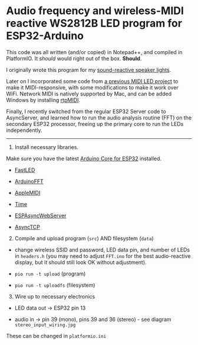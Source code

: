 # Audio frequency and wireless-MIDI reactive WS2812B LED program for ESP32-Arduino

This code was all written (and/or copied) in Notepad++, and compiled in PlatformIO. It _should_ would right out of the box.
**Should**.

I originally wrote this program for my [sound-reactive speaker lights](https://www.instagram.com/p/BvR3FLChP0C/).

Later on I incorporated some code from [a previous MIDI LED project](https://www.instagram.com/p/BZefjNADfg1/) to make it MIDI-responsive, with some modifications to make it work over WiFi. Network MIDI is natively supported by Mac, and can be added Windows by installing [rtpMIDI](https://www.tobias-erichsen.de/software/rtpmidi.html).

Finally, I recently switched from the regular ESP32 Server code to AsyncServer, and learned how to run the audio analysis routine (FFT) on the secondary ESP32 processor, freeing up the primary core to run the LEDs independently.

___

1) Install necessary libraries.

Make sure you have the latest [Arduino Core for ESP32](https://github.com/espressif/arduino-esp32) installed.

- [FastLED](https://github.com/FastLED/FastLED)

- [ArduinoFFT](https://github.com/kosme/arduinoFFT)

- [AppleMIDI](https://github.com/lathoub/Arduino-AppleMIDI-Library)

- [Time](https://github.com/PaulStoffregen/Time)

- [ESPAsyncWebServer](https://github.com/me-no-dev/ESPAsyncWebServer)

- [AsyncTCP](https://github.com/me-no-dev/AsyncTCP)

2) Compile and upload program (`src`) AND filesystem (`data`)

- change wireless SSID and password, LED data pin, and number of LEDs in `headers.h` (you may need to adjust `FFT.ino` for the best audio-reactive display, but it should still look OK without adjustment).

- `pio run -t upload` (program)

- `pio run -t uploadfs` (filesystem)

3) Wire up to necessary electronics

- LED data out -> ESP32 pin 13

- audio in -> pin 39 (mono), pins 39 and 36 (stereo) - see diagram `stereo_input_wiring.jpg`

These can be changed in `platformio.ini`

